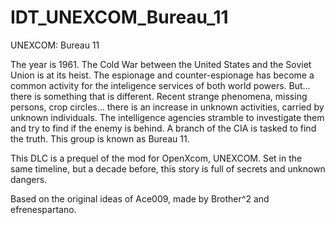 # IDT_UNEXCOM_Bureau_11
UNEXCOM: Bureau 11

The year is 1961. The Cold War between the United States and the Soviet Union is at its heist. The espionage and counter-espionage has become a common activity for the inteligence services of both world powers. But... there is something that is different. Recent strange phenomena, missing persons, crop circles... there is an increase in unknown activities, carried by unknown individuals. The intelligence agencies stramble to investigate them and try to find if the enemy is behind. A branch of the CIA is tasked to find the truth. This group is known as Bureau 11. 

This DLC is a prequel of the mod for OpenXcom, UNEXCOM. Set in the same timeline, but a decade before, this story is full of secrets and unknown dangers. 

Based on the original ideas of Ace009, made by Brother^2 and efrenespartano.

